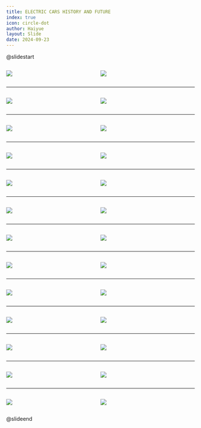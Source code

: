 ```yaml
---
title: ELECTRIC CARS HISTORY AND FUTURE
index: true
icon: circle-dot
author: Haiyue
layout: Slide
date: 2024-09-23
---
```

 
@slidestart

<div style="display:flex">
<div style="flex:1">

![](https://raw.githubusercontent.com/yclord/reading/refs/heads/master/english/Level-W/ELECTRIC%20CARS%20HISTORY%20AND%20FUTURE/001.webp)
</div>
<div style="flex:1">

![](https://raw.githubusercontent.com/yclord/reading/refs/heads/master/english/Level-W/ELECTRIC%20CARS%20HISTORY%20AND%20FUTURE/002.webp)
</div>
</div>

---

<div style="display:flex">
<div style="flex:1">

![](https://raw.githubusercontent.com/yclord/reading/refs/heads/master/english/Level-W/ELECTRIC%20CARS%20HISTORY%20AND%20FUTURE/003.webp)
</div>
<div style="flex:1">

![](https://raw.githubusercontent.com/yclord/reading/refs/heads/master/english/Level-W/ELECTRIC%20CARS%20HISTORY%20AND%20FUTURE/004.webp)
</div>
</div>

---

<div style="display:flex">
<div style="flex:1">

![](https://raw.githubusercontent.com/yclord/reading/refs/heads/master/english/Level-W/ELECTRIC%20CARS%20HISTORY%20AND%20FUTURE/005.webp)
</div>
<div style="flex:1">

![](https://raw.githubusercontent.com/yclord/reading/refs/heads/master/english/Level-W/ELECTRIC%20CARS%20HISTORY%20AND%20FUTURE/006.webp)
</div>
</div>

---

<div style="display:flex">
<div style="flex:1">

![](https://raw.githubusercontent.com/yclord/reading/refs/heads/master/english/Level-W/ELECTRIC%20CARS%20HISTORY%20AND%20FUTURE/007.webp)
</div>
<div style="flex:1">

![](https://raw.githubusercontent.com/yclord/reading/refs/heads/master/english/Level-W/ELECTRIC%20CARS%20HISTORY%20AND%20FUTURE/008.webp)
</div>
</div>

---

<div style="display:flex">
<div style="flex:1">

![](https://raw.githubusercontent.com/yclord/reading/refs/heads/master/english/Level-W/ELECTRIC%20CARS%20HISTORY%20AND%20FUTURE/009.webp)
</div>
<div style="flex:1">

![](https://raw.githubusercontent.com/yclord/reading/refs/heads/master/english/Level-W/ELECTRIC%20CARS%20HISTORY%20AND%20FUTURE/010.webp)
</div>
</div>

---

<div style="display:flex">
<div style="flex:1">

![](https://raw.githubusercontent.com/yclord/reading/refs/heads/master/english/Level-W/ELECTRIC%20CARS%20HISTORY%20AND%20FUTURE/011.webp)
</div>
<div style="flex:1">

![](https://raw.githubusercontent.com/yclord/reading/refs/heads/master/english/Level-W/ELECTRIC%20CARS%20HISTORY%20AND%20FUTURE/012.webp)
</div>
</div>

---

<div style="display:flex">
<div style="flex:1">

![](https://raw.githubusercontent.com/yclord/reading/refs/heads/master/english/Level-W/ELECTRIC%20CARS%20HISTORY%20AND%20FUTURE/013.webp)
</div>
<div style="flex:1">

![](https://raw.githubusercontent.com/yclord/reading/refs/heads/master/english/Level-W/ELECTRIC%20CARS%20HISTORY%20AND%20FUTURE/014.webp)
</div>
</div>

---

<div style="display:flex">
<div style="flex:1">

![](https://raw.githubusercontent.com/yclord/reading/refs/heads/master/english/Level-W/ELECTRIC%20CARS%20HISTORY%20AND%20FUTURE/015.webp)
</div>
<div style="flex:1">

![](https://raw.githubusercontent.com/yclord/reading/refs/heads/master/english/Level-W/ELECTRIC%20CARS%20HISTORY%20AND%20FUTURE/016.webp)
</div>
</div>

---

<div style="display:flex">
<div style="flex:1">

![](https://raw.githubusercontent.com/yclord/reading/refs/heads/master/english/Level-W/ELECTRIC%20CARS%20HISTORY%20AND%20FUTURE/017.webp)
</div>
<div style="flex:1">

![](https://raw.githubusercontent.com/yclord/reading/refs/heads/master/english/Level-W/ELECTRIC%20CARS%20HISTORY%20AND%20FUTURE/018.webp)
</div>
</div>

---

<div style="display:flex">
<div style="flex:1">

![](https://raw.githubusercontent.com/yclord/reading/refs/heads/master/english/Level-W/ELECTRIC%20CARS%20HISTORY%20AND%20FUTURE/019.webp)
</div>
<div style="flex:1">

![](https://raw.githubusercontent.com/yclord/reading/refs/heads/master/english/Level-W/ELECTRIC%20CARS%20HISTORY%20AND%20FUTURE/020.webp)
</div>
</div>

---

<div style="display:flex">
<div style="flex:1">

![](https://raw.githubusercontent.com/yclord/reading/refs/heads/master/english/Level-W/ELECTRIC%20CARS%20HISTORY%20AND%20FUTURE/021.webp)
</div>
<div style="flex:1">

![](https://raw.githubusercontent.com/yclord/reading/refs/heads/master/english/Level-W/ELECTRIC%20CARS%20HISTORY%20AND%20FUTURE/022.webp)
</div>
</div>

---

<div style="display:flex">
<div style="flex:1">

![](https://raw.githubusercontent.com/yclord/reading/refs/heads/master/english/Level-W/ELECTRIC%20CARS%20HISTORY%20AND%20FUTURE/023.webp)
</div>
<div style="flex:1">

![](https://raw.githubusercontent.com/yclord/reading/refs/heads/master/english/Level-W/ELECTRIC%20CARS%20HISTORY%20AND%20FUTURE/024.webp)
</div>
</div>

---

<div style="display:flex">
<div style="flex:1">

![](https://raw.githubusercontent.com/yclord/reading/refs/heads/master/english/Level-W/ELECTRIC%20CARS%20HISTORY%20AND%20FUTURE/025.webp)
</div>
<div style="flex:1">

![](https://raw.githubusercontent.com/yclord/reading/refs/heads/master/english/Level-W/ELECTRIC%20CARS%20HISTORY%20AND%20FUTURE/026.webp)
</div>
</div>

@slideend